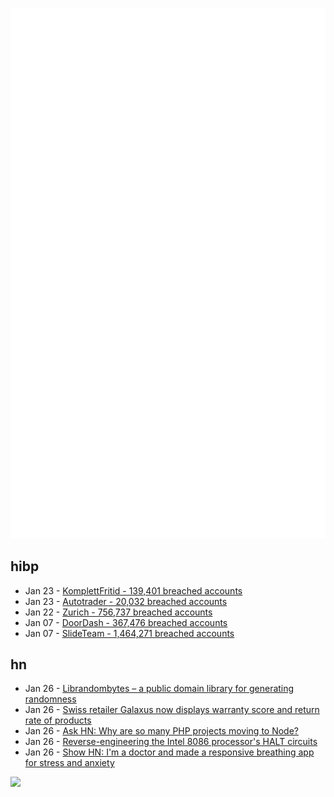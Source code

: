 ![Metrics](https://raw.githubusercontent.com/phixion/phixion/master/metrics.svg)

## hibp

<!--
for https://github.com/phixion/phixion/blob/main/.github/workflows/feeds.yml
-->
<!--START_SECTION:haveibeenpwnd-->
- Jan 23 - [KomplettFritid - 139,401 breached accounts](https://haveibeenpwned.com/PwnedWebsites#KomplettFritid)
- Jan 23 - [Autotrader - 20,032 breached accounts](https://haveibeenpwned.com/PwnedWebsites#Autotrader)
- Jan 22 - [Zurich - 756,737 breached accounts](https://haveibeenpwned.com/PwnedWebsites#Zurich)
- Jan 07 - [DoorDash - 367,476 breached accounts](https://haveibeenpwned.com/PwnedWebsites#DoorDash)
- Jan 07 - [SlideTeam - 1,464,271 breached accounts](https://haveibeenpwned.com/PwnedWebsites#SlideTeam)
<!--END_SECTION:haveibeenpwnd-->

## hn

<!--
for https://github.com/phixion/phixion/blob/main/.github/workflows/feeds.yml
-->
<!--START_SECTION:hn-->
- Jan 26 - [Librandombytes – a public domain library for generating randomness](https://randombytes.cr.yp.to/)
- Jan 26 - [Swiss retailer Galaxus now displays warranty score and return rate of products](https://www.galaxus.ch/en/page/refreshingly-honest-digitec-galaxus-now-displays-warranty-score-and-return-rate-25950)
- Jan 26 - [Ask HN: Why are so many PHP projects moving to Node?](https://news.ycombinator.com/item?id=34536041)
- Jan 26 - [Reverse-engineering the Intel 8086 processor's HALT circuits](https://www.righto.com/2023/01/reverse-engineering-intel-8086.html)
- Jan 26 - [Show HN: I'm a doctor and made a responsive breathing app for stress and anxiety](https://www.lungy.app/)
<!--END_SECTION:hn-->

<!--
for https://yhype.me
-->
![](https://hit.yhype.me/github/profile?user_id=13013670)
